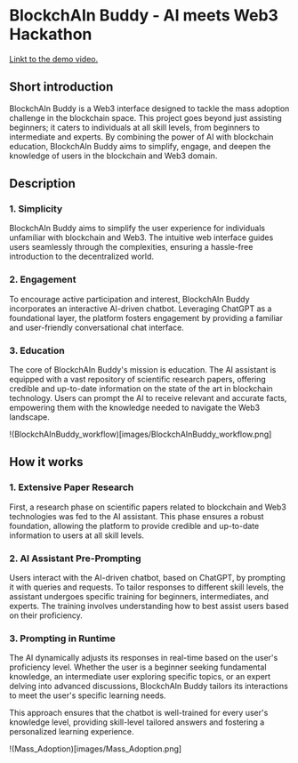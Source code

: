 # BlockchAIn Buddy - AI meets Web3 Hackathon


[Linkt to the demo video.](https://youtu.be/XUOITEEFJRI)

##  Short introduction
BlockchAIn Buddy is a Web3 interface designed to tackle the mass adoption challenge in the blockchain space. This project goes beyond just assisting beginners; it caters to individuals at all skill levels, from beginners to intermediate and experts. By combining the power of AI with blockchain education, BlockchAIn Buddy aims to simplify, engage, and deepen the knowledge of users in the blockchain and Web3 domain.

## Description

### 1. Simplicity 
BlockchAIn Buddy aims to simplify the user experience for individuals unfamiliar with blockchain and Web3. The intuitive web interface guides users seamlessly through the complexities, ensuring a hassle-free introduction to the decentralized world.

### 2. Engagement
To encourage active participation and interest, BlockchAIn Buddy incorporates an interactive AI-driven chatbot. Leveraging ChatGPT as a foundational layer, the platform fosters engagement by providing a familiar and user-friendly conversational chat interface.

### 3. Education
The core of BlockchAIn Buddy's mission is education. The AI assistant is equipped with a vast repository of scientific research papers, offering credible and up-to-date information on the state of the art in blockchain technology. Users can prompt the AI to receive relevant and accurate facts, empowering them with the knowledge needed to navigate the Web3 landscape.

!(BlockchAInBuddy_workflow)[images/BlockchAInBuddy_workflow.png]

## How it works

### 1. Extensive Paper Research

First, a research phase on scientific papers related to blockchain and Web3 technologies was fed to the AI assistant. This phase ensures a robust foundation, allowing the platform to provide credible and up-to-date information to users at all skill levels.

### 2. AI Assistant Pre-Prompting

Users interact with the AI-driven chatbot, based on ChatGPT, by prompting it with queries and requests. To tailor responses to different skill levels, the assistant undergoes specific training for beginners, intermediates, and experts. The training involves understanding how to best assist users based on their proficiency.

### 3. Prompting in Runtime
The AI dynamically adjusts its responses in real-time based on the user's proficiency level. Whether the user is a beginner seeking fundamental knowledge, an intermediate user exploring specific topics, or an expert delving into advanced discussions, BlockchAIn Buddy tailors its interactions to meet the user's specific learning needs.

This approach ensures that the chatbot is well-trained for every user's knowledge level, providing skill-level tailored answers and fostering a personalized learning experience.

!(Mass_Adoption)[images/Mass_Adoption.png]
